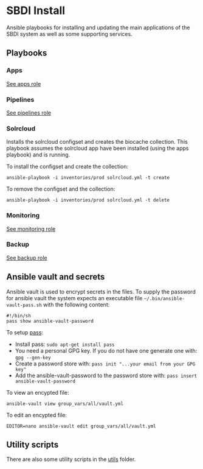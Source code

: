 # SBDI Install

Ansible playbooks for installing and updating the main applications of the SBDI system as well as some supporting services.

## Playbooks

### Apps
[See apps role](roles/apps/README.md)

### Pipelines
[See pipelines role](roles/pipelines/README.md)

### Solrcloud
Installs the solrcloud configset and creates the biocache collection. This playbook assumes the solrcloud app have been installed (using the apps playbook) and is running.

To install the configset and create the collection:
```
ansible-playbook -i inventories/prod solrcloud.yml -t create
```

To remove the configset and the collection:
```
ansible-playbook -i inventories/prod solrcloud.yml -t delete
```

### Monitoring
[See monitoring role](roles/monitoring/README.md)

### Backup
[See backup role](roles/backup/README.md)

## Ansible vault and secrets
Ansible vault is used to encrypt secrets in the files. To supply the password for ansible vault the system expects an executable file ```~/.bin/ansible-vault-pass.sh```
with the following content:

```
#!/bin/sh
pass show ansible-vault-password
```

To setup [pass](https://www.passwordstore.org/):

- Install pass: ```sudo apt-get install pass```
- You need a personal GPG key. If you do not have one generate one with: ```gpg --gen-key```
- Create a password store with: ```pass init "...your email from your GPG key"```
- Add the ansible-vault-password to the password store with: ```pass insert ansible-vault-password```

To view an encypted file:
```
ansible-vault view group_vars/all/vault.yml 
```

To edit an encypted file:
```
EDITOR=nano ansible-vault edit group_vars/all/vault.yml
```

## Utility scripts
There are also some utility scripts in the [utils](utils) folder.
